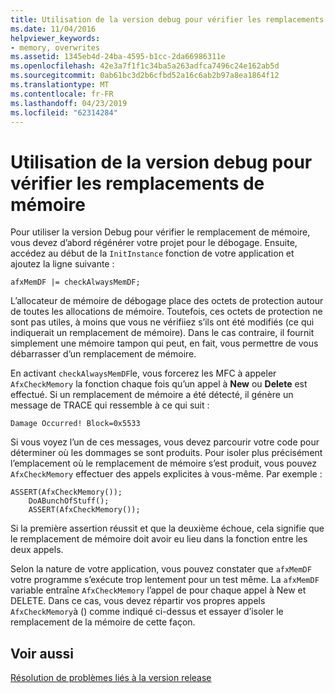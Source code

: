 ```yaml
---
title: Utilisation de la version debug pour vérifier les remplacements de mémoire
ms.date: 11/04/2016
helpviewer_keywords:
- memory, overwrites
ms.assetid: 1345eb4d-24ba-4595-b1cc-2da66986311e
ms.openlocfilehash: 42e3a7f1f1c34ba5a263adfca7496c24e162ab5d
ms.sourcegitcommit: 0ab61bc3d2b6cfbd52a16c6ab2b97a8ea1864f12
ms.translationtype: MT
ms.contentlocale: fr-FR
ms.lasthandoff: 04/23/2019
ms.locfileid: "62314284"
---
```

# <a name="using-the-debug-build-to-check-for-memory-overwrite"></a>Utilisation de la version debug pour vérifier les remplacements de mémoire

Pour utiliser la version Debug pour vérifier le remplacement de mémoire, vous devez d’abord régénérer votre projet pour le débogage. Ensuite, accédez au début de la `InitInstance` fonction de votre application et ajoutez la ligne suivante :

```
afxMemDF |= checkAlwaysMemDF;
```

L’allocateur de mémoire de débogage place des octets de protection autour de toutes les allocations de mémoire. Toutefois, ces octets de protection ne sont pas utiles, à moins que vous ne vérifiiez s’ils ont été modifiés (ce qui indiquerait un remplacement de mémoire). Dans le cas contraire, il fournit simplement une mémoire tampon qui peut, en fait, vous permettre de vous débarrasser d’un remplacement de mémoire.

En activant `checkAlwaysMemDF`le, vous forcerez les MFC à appeler `AfxCheckMemory` la fonction chaque fois qu’un appel à **New** ou **Delete** est effectué. Si un remplacement de mémoire a été détecté, il génère un message de TRACE qui ressemble à ce qui suit :

```
Damage Occurred! Block=0x5533
```

Si vous voyez l’un de ces messages, vous devez parcourir votre code pour déterminer où les dommages se sont produits. Pour isoler plus précisément l’emplacement où le remplacement de mémoire s’est produit, vous pouvez `AfxCheckMemory` effectuer des appels explicites à vous-même. Par exemple :

```
ASSERT(AfxCheckMemory());
    DoABunchOfStuff();
    ASSERT(AfxCheckMemory());
```

Si la première assertion réussit et que la deuxième échoue, cela signifie que le remplacement de mémoire doit avoir eu lieu dans la fonction entre les deux appels.

Selon la nature de votre application, vous pouvez constater que `afxMemDF` votre programme s’exécute trop lentement pour un test même. La `afxMemDF` variable entraîne `AfxCheckMemory` l’appel de pour chaque appel à New et DELETE. Dans ce cas, vous devez répartir vos propres appels `AfxCheckMemory`à () comme indiqué ci-dessus et essayer d’isoler le remplacement de la mémoire de cette façon.

## <a name="see-also"></a>Voir aussi

[Résolution de problèmes liés à la version release](fixing-release-build-problems.md)
